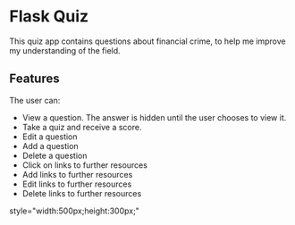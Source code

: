 # Flask Quiz

This quiz app contains questions about financial crime, to help me improve my understanding of the field. 

## Features
The user can:
* View a question. The answer is hidden until the user chooses to view it.
* Take a quiz and receive a score.
* Edit a question
* Add a question
* Delete a question
* Click on links to further resources
* Add links to further resources
* Edit links to further resources
* Delete links to further resources 

style="width:500px;height:300px;"
